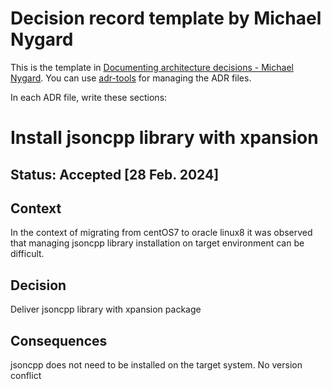 # Decision record template by Michael Nygard

This is the template
in [Documenting architecture decisions - Michael Nygard](http://thinkrelevance.com/blog/2011/11/15/documenting-architecture-decisions).
You can use [adr-tools](https://github.com/npryce/adr-tools) for managing the ADR files.

In each ADR file, write these sections:

# Install jsoncpp library with xpansion

## Status: Accepted [28 Feb. 2024]

## Context

In the context of migrating from centOS7 to oracle linux8 it was observed that managing jsoncpp library installation on
target environment
can be difficult.

## Decision

Deliver jsoncpp library with xpansion package

## Consequences

jsoncpp does not need to be installed on the target system. No version conflict
